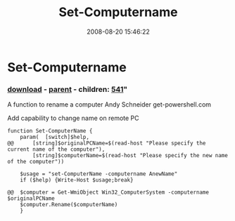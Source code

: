 ﻿---
pid:            540
parent:         535
children:       541
poster:         Gerald Klassen
title:          Set-Computername
date:           2008-08-20 15:46:22
format:         posh
---

# Set-Computername

### [download](540.ps1) - [parent](535.md) - children: [541](541.md)"

A function to rename a computer
Andy Schneider
get-powershell.com

Add capability to change name on remote PC

```posh
function Set-ComputerName {
	param(	[switch]$help,
@@		[string]$originalPCName=$(read-host "Please specify the current name of the computer"),
		[string]$computerName=$(read-host "Please specify the new name of the computer"))
			
	$usage = "set-ComputerName -computername AnewName"
	if ($help) {Write-Host $usage;break}
	
@@	$computer = Get-WmiObject Win32_ComputerSystem -computername $originalPCName
	$computer.Rename($computerName)
	}
```
